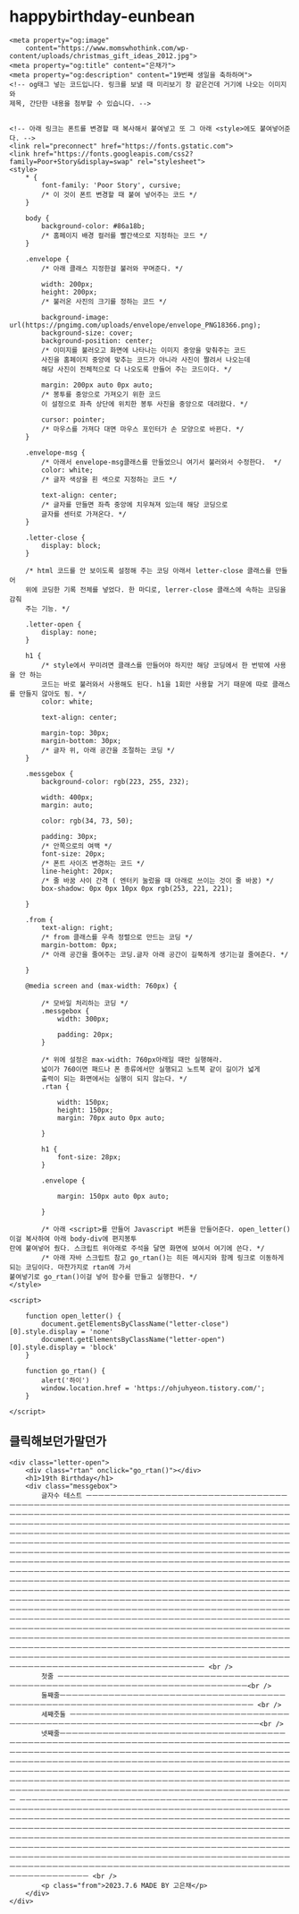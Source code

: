 # happybirthday-eunbean
<!DOCTYPE html>
<html lang="en">

<head>
    <meta charset="UTF-8">
    <meta name="viewport" content="width=device-width, initial-scale=1.0">
    <title>은빈이에게</title>
    <!-- 맨위에 홈페이지 책갈피? 부분에 나타나는 문자 -->
    <link rel="shortcut icon" href="https://cdn2.iconfinder.com/data/icons/christmas-46/64/christmas-icon-tree-512.png">
    <!-- 트리아이콘 변경해야함!! -->

    <meta property="og:image"
        content="https://www.momswhothink.com/wp-content/uploads/christmas_gift_ideas_2012.jpg">
    <meta property="og:title" content="은채가">
    <meta property="og:description" content="19번째 생일을 축하하며">
    <!-- og태그 넣는 코드입니다. 링크를 보낼 때 미리보기 창 같은건데 거기에 나오는 이미지와
    제목, 간단한 내용을 첨부할 수 있습니다. -->

    
    <!-- 아래 링크는 폰트를 변경할 때 복사해서 붙여넣고 또 그 아래 <style>에도 붙여넣어준다. -->
    <link rel="preconnect" href="https://fonts.gstatic.com">
    <link href="https://fonts.googleapis.com/css2?family=Poor+Story&display=swap" rel="stylesheet">
    <style>
        * {
            font-family: 'Poor Story', cursive;
            /* 이 것이 폰트 변경할 때 붙여 넣어주는 코드 */
        }

        body {
            background-color: #86a18b;
            /* 홈페이지 배경 컬러를 빨간색으로 지정하는 코드 */
        }

        .envelope {
            /* 아래 클래스 지정한걸 불러와 꾸며준다. */

            width: 200px;
            height: 200px;
            /* 불러온 사진의 크기를 정하는 코드 */

            background-image: url(https://pngimg.com/uploads/envelope/envelope_PNG18366.png);
            background-size: cover;
            background-position: center;
            /* 이미지를 불러오고 화면에 나타나는 이미지 중앙을 맞춰주는 코드
            사진을 홈페이지 중앙에 맞추는 코드가 아니라 사진이 짤려서 나오는데
            해당 사진이 전체적으로 다 나오도록 만들어 주는 코드이다. */

            margin: 200px auto 0px auto;
            /* 봉투를 중앙으로 가져오기 위한 코드
            이 설정으로 좌측 상단에 위치한 봉투 사진을 중앙으로 데려왔다. */

            cursor: pointer;
            /* 마우스를 가져다 대면 마우스 포인터가 손 모양으로 바뀐다. */
        }

        .envelope-msg {
            /* 아래서 envelope-msg클래스를 만들었으니 여기서 불러와서 수정한다.  */
            color: white;
            /* 글자 색상을 흰 색으로 지정하는 코드 */

            text-align: center;
            /* 글자를 만들면 좌측 중앙에 치우쳐져 있는데 해당 코딩으로
            글자를 센터로 가져온다. */
        }

        .letter-close {
            display: block;
        }

        /* html 코드를 안 보이도록 설정해 주는 코딩 아래서 letter-close 클래스를 만들어
        위에 코딩한 기록 전체를 넣었다. 한 마디로, lerrer-close 클래스에 속하는 코딩을 감춰
        주는 기능. */

        .letter-open {
            display: none;
        }

        h1 {
            /* style에서 꾸미려면 클래스를 만들어야 하지만 해당 코딩에서 한 번밖에 사용을 안 하는
            코드는 바로 불러와서 사용해도 된다. h1을 1회만 사용할 거기 때문에 따로 클래스를 만들지 않아도 됨. */
            color: white;

            text-align: center;

            margin-top: 30px;
            margin-bottom: 30px;
            /* 글자 위, 아래 공간을 조절하는 코딩 */
        }

        .messgebox {
            background-color: rgb(223, 255, 232);

            width: 400px;
            margin: auto;

            color: rgb(34, 73, 50);

            padding: 30px;
            /* 안쪽으로의 여백 */
            font-size: 20px;
            /* 폰트 사이즈 변경하는 코드 */
            line-height: 20px;
            /* 줄 바꿈 사이 간격 ( 엔터키 눌렀을 때 아래로 쓰이는 것이 줄 바꿈) */
            box-shadow: 0px 0px 10px 0px rgb(253, 221, 221);

        }

        .from {
            text-align: right;
            /* from 클래스를 우측 정렬으로 만드는 코딩 */
            margin-bottom: 0px;
            /* 아래 공간을 줄여주는 코딩.글자 아래 공간이 길쭉하게 생기는걸 줄여준다. */

        }

        @media screen and (max-width: 760px) {

            /* 모바일 처리하는 코딩 */
            .messgebox {
                width: 300px;

                padding: 20px;
            }

            /* 위에 설정은 max-width: 760px아래일 때만 실행해라.
            넓이가 760이면 패드나 폰 종류에서만 실행되고 노트북 같이 길이가 넓게
            출력이 되는 화면에서는 실행이 되지 않는다. */
            .rtan {

                width: 150px;
                height: 150px;
                margin: 70px auto 0px auto;

            }

            h1 {
                font-size: 28px;
            }

            .envelope {

                margin: 150px auto 0px auto;

            }

            /* 아래 <script>를 만들어 Javascript 버튼을 만들어준다. open_letter()이걸 복사하여 아래 body-div에 편지봉투
    란에 붙여넣어 줬다. 스크립트 위아래로 주석을 달면 화면에 보여서 여기에 쓴다. */
            /* 아래 자바 스크립트 참고 go_rtan()는 히든 메시지와 함께 링크로 이동하게 되는 코딩이다. 마찬가지로 rtan에 가서 
    붙여넣기로 go_rtan()이걸 넣어 함수를 만들고 실행한다. */
    </style>

    <script>

        function open_letter() {
            document.getElementsByClassName("letter-close")[0].style.display = 'none'
            document.getElementsByClassName("letter-open")[0].style.display = 'block'
        }

        function go_rtan() {
            alert('하이')
            window.location.href = 'https://ohjuhyeon.tistory.com/';
        }

    </script>

</head>

<body>
    <div class="letter-close">
        <div class="envelope" onclick="open_letter()"></div>
        <!-- url을 넣어 편지 봉투를 홈페이지에 나타나게 하기 위해 envelope 클래스를 만들어준다. -->
        <h2 class="envelope-msg">클릭해보던가말던가</h2>
        <!-- 봉투 아래에 택스트를 넣기 위해 envelope-msg 클래스를 만들었고 위에서 불러와 수정. -->
    </div>

    <div class="letter-open">
        <div class="rtan" onclick="go_rtan()"></div>
        <h1>19th Birthday</h1>
        <div class="messgebox">
            글자수 테스트 ㅡㅡㅡㅡㅡㅡㅡㅡㅡㅡㅡㅡㅡㅡㅡㅡㅡㅡㅡㅡㅡㅡㅡㅡㅡㅡㅡㅡㅡㅡㅡㅡㅡㅡㅡㅡㅡㅡㅡㅡㅡㅡㅡㅡㅡㅡㅡㅡㅡㅡㅡㅡㅡㅡㅡㅡㅡㅡㅡㅡㅡㅡㅡㅡㅡㅡㅡㅡㅡㅡㅡㅡㅡㅡㅡㅡㅡㅡㅡㅡㅡㅡㅡㅡㅡㅡㅡㅡㅡㅡㅡㅡㅡㅡㅡㅡㅡㅡㅡㅡㅡㅡㅡㅡㅡㅡㅡㅡㅡㅡㅡㅡㅡㅡㅡㅡㅡㅡㅡㅡㅡㅡㅡㅡㅡㅡㅡㅡㅡㅡㅡㅡㅡㅡㅡㅡㅡㅡㅡㅡㅡㅡㅡㅡㅡㅡㅡㅡㅡㅡㅡㅡㅡㅡㅡㅡㅡㅡㅡㅡㅡㅡㅡㅡㅡㅡㅡㅡㅡㅡㅡㅡㅡㅡㅡㅡㅡㅡㅡㅡㅡㅡㅡㅡㅡㅡㅡㅡㅡㅡㅡㅡㅡㅡㅡㅡㅡㅡㅡㅡㅡㅡㅡㅡㅡㅡㅡㅡㅡㅡㅡㅡㅡㅡㅡㅡㅡㅡㅡㅡㅡㅡㅡㅡㅡㅡㅡㅡㅡㅡㅡㅡㅡㅡㅡㅡㅡㅡㅡㅡㅡㅡㅡㅡㅡㅡㅡㅡㅡㅡㅡㅡㅡㅡㅡㅡㅡㅡㅡㅡㅡㅡㅡㅡㅡㅡㅡㅡㅡㅡㅡㅡㅡㅡㅡㅡㅡㅡㅡㅡㅡㅡㅡㅡㅡㅡㅡㅡㅡㅡㅡㅡㅡㅡㅡㅡㅡㅡㅡㅡㅡㅡㅡㅡㅡㅡㅡㅡㅡㅡㅡㅡㅡㅡㅡㅡㅡㅡㅡㅡㅡㅡㅡㅡㅡㅡㅡㅡㅡㅡㅡㅡㅡㅡㅡㅡㅡㅡㅡㅡㅡㅡㅡㅡㅡㅡㅡㅡㅡㅡㅡㅡㅡㅡㅡㅡㅡㅡㅡㅡㅡㅡㅡㅡㅡㅡㅡㅡㅡㅡㅡㅡㅡㅡㅡㅡㅡㅡㅡㅡㅡㅡㅡㅡㅡㅡㅡㅡㅡㅡㅡㅡㅡㅡㅡㅡㅡㅡㅡㅡㅡㅡㅡㅡㅡㅡㅡㅡㅡㅡㅡㅡㅡㅡㅡㅡㅡㅡㅡㅡㅡㅡㅡㅡㅡㅡㅡㅡㅡㅡㅡㅡㅡㅡㅡㅡㅡㅡㅡㅡㅡㅡㅡㅡㅡㅡㅡㅡㅡㅡㅡㅡㅡㅡㅡㅡㅡㅡㅡㅡㅡㅡㅡㅡㅡㅡㅡㅡㅡㅡㅡㅡㅡㅡㅡㅡㅡㅡㅡㅡㅡㅡㅡㅡㅡㅡㅡㅡㅡㅡㅡㅡㅡㅡㅡㅡㅡㅡㅡㅡㅡㅡㅡㅡㅡㅡㅡㅡㅡㅡㅡㅡㅡㅡㅡㅡㅡㅡㅡㅡㅡㅡㅡㅡㅡㅡㅡㅡㅡㅡㅡㅡㅡㅡㅡㅡㅡㅡㅡㅡㅡㅡㅡㅡㅡㅡㅡㅡㅡㅡㅡㅡㅡㅡㅡㅡㅡㅡㅡㅡㅡㅡㅡㅡㅡㅡㅡㅡㅡㅡㅡㅡㅡㅡㅡㅡㅡㅡㅡㅡㅡㅡㅡㅡㅡㅡㅡㅡㅡㅡㅡㅡㅡㅡㅡㅡㅡㅡㅡㅡㅡㅡㅡㅡㅡㅡㅡㅡㅡㅡㅡㅡㅡㅡㅡㅡㅡㅡㅡㅡㅡㅡㅡㅡㅡㅡㅡㅡㅡㅡㅡㅡㅡㅡㅡㅡㅡㅡㅡㅡㅡㅡㅡㅡㅡㅡㅡㅡㅡㅡㅡㅡㅡㅡㅡㅡㅡㅡㅡㅡㅡㅡㅡㅡㅡㅡㅡㅡㅡㅡㅡㅡㅡㅡㅡㅡㅡㅡㅡㅡㅡㅡㅡㅡㅡㅡㅡㅡㅡㅡㅡㅡㅡㅡㅡㅡㅡㅡㅡㅡㅡㅡㅡㅡㅡㅡㅡㅡㅡㅡㅡㅡㅡㅡㅡㅡㅡㅡㅡㅡㅡㅡㅡㅡㅡㅡㅡㅡㅡㅡㅡㅡㅡㅡㅡㅡㅡㅡㅡㅡㅡㅡㅡㅡㅡㅡㅡㅡㅡㅡㅡㅡㅡㅡㅡㅡㅡㅡㅡㅡㅡㅡㅡㅡㅡㅡㅡㅡㅡㅡㅡㅡㅡㅡㅡㅡㅡㅡㅡㅡㅡㅡㅡㅡㅡㅡㅡㅡㅡㅡㅡㅡㅡㅡㅡㅡㅡㅡㅡㅡㅡㅡㅡㅡㅡㅡㅡㅡㅡㅡㅡㅡㅡㅡㅡㅡㅡㅡㅡㅡㅡㅡㅡㅡㅡㅡㅡㅡㅡㅡㅡㅡㅡㅡㅡㅡㅡㅡㅡㅡㅡㅡㅡㅡㅡㅡㅡ <br />
            첫줄 ㅡㅡㅡㅡㅡㅡㅡㅡㅡㅡㅡㅡㅡㅡㅡㅡㅡㅡㅡㅡㅡㅡㅡㅡㅡㅡㅡㅡㅡㅡㅡㅡㅡㅡㅡㅡㅡㅡㅡㅡㅡㅡㅡㅡㅡㅡㅡㅡㅡㅡㅡㅡㅡㅡㅡㅡㅡㅡㅡㅡㅡㅡㅡㅡㅡㅡㅡㅡㅡㅡㅡㅡㅡㅡㅡㅡㅡ<br />
            둘째줄ㅡㅡㅡㅡㅡㅡㅡㅡㅡㅡㅡㅡㅡㅡㅡㅡㅡㅡㅡㅡㅡㅡㅡㅡㅡㅡㅡㅡㅡㅡㅡㅡㅡㅡㅡㅡㅡㅡㅡㅡㅡㅡㅡㅡㅡㅡㅡㅡㅡㅡㅡㅡㅡㅡㅡㅡㅡㅡㅡㅡㅡㅡㅡㅡㅡㅡㅡㅡㅡㅡㅡㅡㅡㅡㅡㅡㅡ <br />
            세째줏둘 ㅡㅡㅡㅡㅡㅡㅡㅡㅡㅡㅡㅡㅡㅡㅡㅡㅡㅡㅡㅡㅡㅡㅡㅡㅡㅡㅡㅡㅡㅡㅡㅡㅡㅡㅡㅡㅡㅡㅡㅡㅡㅡㅡㅡㅡㅡㅡㅡㅡㅡㅡㅡㅡㅡㅡㅡㅡㅡㅡㅡㅡㅡㅡㅡㅡㅡㅡㅡㅡㅡㅡㅡㅡㅡㅡㅡㅡ<br />
            넷째줄ㅡㅡㅡㅡㅡㅡㅡㅡㅡㅡㅡㅡㅡㅡㅡㅡㅡㅡㅡㅡㅡㅡㅡㅡㅡㅡㅡㅡㅡㅡㅡㅡㅡㅡㅡㅡㅡㅡㅡㅡㅡㅡㅡㅡㅡㅡㅡㅡㅡㅡㅡㅡㅡㅡㅡㅡㅡㅡㅡㅡㅡㅡㅡㅡㅡㅡㅡㅡㅡㅡㅡㅡㅡㅡㅡㅡㅡㅡㅡㅡㅡㅡㅡㅡㅡㅡㅡㅡㅡㅡㅡㅡㅡㅡㅡㅡㅡㅡㅡㅡㅡㅡㅡㅡㅡㅡㅡㅡㅡㅡㅡㅡㅡㅡㅡㅡㅡㅡㅡㅡㅡㅡㅡㅡㅡㅡㅡㅡㅡㅡㅡㅡㅡㅡㅡㅡㅡㅡㅡㅡㅡㅡㅡㅡㅡㅡㅡㅡㅡㅡㅡㅡㅡㅡㅡㅡㅡㅡㅡㅡㅡㅡㅡㅡㅡㅡㅡㅡㅡㅡㅡㅡㅡㅡㅡㅡㅡㅡㅡㅡㅡㅡㅡㅡㅡㅡㅡㅡㅡㅡㅡㅡㅡㅡㅡㅡㅡㅡㅡㅡㅡㅡㅡㅡㅡㅡㅡㅡㅡㅡㅡㅡㅡㅡㅡㅡㅡㅡㅡㅡㅡㅡㅡㅡㅡㅡㅡㅡㅡㅡㅡㅡㅡㅡㅡㅡㅡㅡㅡㅡㅡㅡㅡㅡㅡㅡㅡㅡㅡㅡㅡㅡㅡㅡㅡㅡㅡㅡㅡㅡㅡㅡㅡㅡㅡㅡㅡㅡㅡㅡㅡㅡㅡㅡㅡㅡㅡㅡㅡㅡㅡㅡㅡㅡㅡㅡㅡㅡㅡㅡㅡㅡㅡㅡㅡㅡㅡㅡㅡㅡㅡㅡㅡㅡㅡㅡㅡㅡㅡㅡㅡㅡㅡㅡ ㅡㅡㅡㅡㅡㅡㅡㅡㅡㅡㅡㅡㅡㅡㅡㅡㅡㅡㅡㅡㅡㅡㅡㅡㅡㅡㅡㅡㅡㅡㅡㅡㅡㅡㅡㅡㅡㅡㅡㅡㅡㅡㅡㅡㅡㅡㅡㅡㅡㅡㅡㅡㅡㅡㅡㅡㅡㅡㅡㅡㅡㅡㅡㅡㅡㅡㅡㅡㅡㅡㅡㅡㅡㅡㅡㅡㅡㅡㅡㅡㅡㅡㅡㅡㅡㅡㅡㅡㅡㅡㅡㅡㅡㅡㅡㅡㅡㅡㅡㅡㅡㅡㅡㅡㅡㅡㅡㅡㅡㅡㅡㅡㅡㅡㅡㅡㅡㅡㅡㅡㅡㅡㅡㅡㅡㅡㅡㅡㅡㅡㅡㅡㅡㅡㅡㅡㅡㅡㅡㅡㅡㅡㅡㅡㅡㅡㅡㅡㅡㅡㅡㅡㅡㅡㅡㅡㅡㅡㅡㅡㅡㅡㅡㅡㅡㅡㅡㅡㅡㅡㅡㅡㅡㅡㅡㅡㅡㅡㅡㅡㅡㅡㅡㅡㅡㅡㅡㅡㅡㅡㅡㅡㅡㅡㅡㅡㅡㅡㅡㅡㅡㅡㅡㅡㅡㅡㅡㅡㅡㅡㅡㅡㅡㅡㅡㅡㅡㅡㅡㅡㅡㅡㅡㅡㅡㅡㅡㅡㅡㅡㅡㅡㅡㅡㅡㅡㅡㅡㅡㅡㅡㅡㅡㅡㅡㅡㅡㅡㅡㅡㅡㅡㅡㅡㅡㅡㅡㅡㅡㅡㅡㅡㅡㅡㅡㅡㅡㅡㅡㅡㅡㅡㅡㅡㅡㅡㅡㅡㅡㅡㅡㅡㅡㅡㅡㅡㅡㅡㅡㅡㅡㅡㅡㅡㅡㅡㅡㅡㅡㅡㅡㅡㅡㅡㅡㅡㅡㅡㅡㅡㅡㅡㅡㅡㅡㅡㅡㅡㅡㅡㅡㅡㅡㅡㅡㅡㅡㅡㅡㅡㅡㅡㅡㅡㅡㅡㅡㅡㅡㅡㅡㅡㅡㅡㅡㅡㅡㅡㅡㅡㅡㅡㅡㅡㅡㅡㅡㅡㅡㅡㅡㅡㅡㅡㅡㅡㅡㅡㅡㅡㅡㅡㅡㅡㅡㅡㅡㅡㅡ <br />
            <p class="from">2023.7.6 MADE BY 고은채</p>
        </div>
    </div>


</body>

</html>
